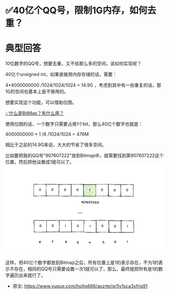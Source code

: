 # ✅40亿个QQ号，限制1G内存，如何去重？
<!--page header-->

<a name="Bl9QT"></a>
# 典型回答

10位数字的QQ号，想要去重，又不给那么多的空间，该如何实现呢？

40亿个unsigned int，如果直接用内存存储的话，需要：

4*4000000000 /1024/1024/1024 = 14.9G ，考虑到其中有一些重复的话，那1G的空间也基本上是不够用的。

想要实现这个功能，可以借助位图。

[✅什么是BitMap？有什么用？](https://www.yuque.com/hollis666/axzrte/ntqpq5vzps1bs55z?view=doc_embed)

使用位图的话，一个数字只需要占用1个bit，那么40亿个数字也就是：

4000000000 * 1 /8 /1024/1024 = 476M 

相比于之前的14.9G来说，大大的节省了很多空间。

比如要把我的QQ号"907607222"放到Bitmap中，就需要找到第907607222这个位置，然后把他设置成1就可以了。
![image.png](./img/eSG5Fsf2Zraeovyu/1684395974291-6ec45458-da3a-4f69-82d8-3b86927fb386-245742.png)

这样，把40亿个数字都放到Bitmap之后，所有位置上是1的表示存在，不为1的表示不存在，相同的QQ号只需要设置一次1就可以了，那么，最终就把所有是1的数字遍历出来就行了。


<!--page footer-->
- 原文: <https://www.yuque.com/hollis666/axzrte/gr5y1sca3xfris91>